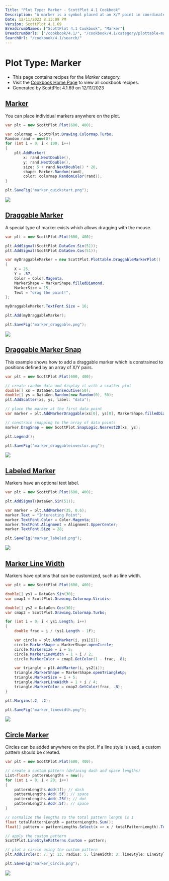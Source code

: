 ```yaml
---
Title: "Plot Type: Marker - ScottPlot 4.1 Cookbook"
Description: "A marker is a symbol placed at an X/Y point in coordinate space."
Date: 12/11/2023 8:13:09 PM
Version: ScottPlot 4.1.69
BreadcrumbNames: ["ScottPlot 4.1 Cookbook", "Marker"]
BreadcrumbUrls: ["/cookbook/4.1/", "/cookbook/4.1/category/plottable-marker/"]
SearchUrl: "/cookbook/4.1/search/"
---
```


# Plot Type: Marker
* This page contains recipes for the _Marker_ category.
* Visit the [Cookbook Home Page](../../) to view all cookbook recipes.
* Generated by ScottPlot 4.1.69 on 12/11/2023
<h2><a id='marker' href='/cookbook/4.1/recipes/marker_quickstart/'>Marker</a></h2>

You can place individual markers anywhere on the plot. 

```cs
var plt = new ScottPlot.Plot(600, 400);

var colormap = ScottPlot.Drawing.Colormap.Turbo;
Random rand = new(0);
for (int i = 0; i < 100; i++)
{
    plt.AddMarker(
        x: rand.NextDouble(),
        y: rand.NextDouble(),
        size: 5 + rand.NextDouble() * 20,
        shape: Marker.Random(rand),
        color: colormap.RandomColor(rand));
}

plt.SaveFig("marker_quickstart.png");
```

<img src='../../images/marker_quickstart.png' class='d-block mx-auto my-5' />


<h2><a id='draggable-marker' href='/cookbook/4.1/recipes/marker_draggable/'>Draggable Marker</a></h2>

A special type of marker exists which allows dragging with the mouse.

```cs
var plt = new ScottPlot.Plot(600, 400);

plt.AddSignal(ScottPlot.DataGen.Sin(51));
plt.AddSignal(ScottPlot.DataGen.Cos(51));

var myDraggableMarker = new ScottPlot.Plottable.DraggableMarkerPlot()
{
    X = 25,
    Y = .57,
    Color = Color.Magenta,
    MarkerShape = MarkerShape.filledDiamond,
    MarkerSize = 15,
    Text = "drag the point!",
};

myDraggableMarker.TextFont.Size = 16;

plt.Add(myDraggableMarker);

plt.SaveFig("marker_draggable.png");
```

<img src='../../images/marker_draggable.png' class='d-block mx-auto my-5' />


<h2><a id='draggable-marker-snap' href='/cookbook/4.1/recipes/marker_draggableinvector/'>Draggable Marker Snap</a></h2>

This example shows how to add a draggable marker which is constrained to positions defined by an array of X/Y pairs.

```cs
var plt = new ScottPlot.Plot(600, 400);

// create random data and display it with a scatter plot
double[] xs = DataGen.Consecutive(50);
double[] ys = DataGen.Random(new Random(0), 50);
plt.AddScatter(xs, ys, label: "data");

// place the marker at the first data point
var marker = plt.AddMarkerDraggable(xs[0], ys[0], MarkerShape.filledDiamond, 15, Color.Magenta);

// constrain snapping to the array of data points
marker.DragSnap = new ScottPlot.SnapLogic.Nearest2D(xs, ys);

plt.Legend();

plt.SaveFig("marker_draggableinvector.png");
```

<img src='../../images/marker_draggableinvector.png' class='d-block mx-auto my-5' />


<h2><a id='labeled-marker' href='/cookbook/4.1/recipes/marker_labeled/'>Labeled Marker</a></h2>

Markers have an optional text label.

```cs
var plt = new ScottPlot.Plot(600, 400);

plt.AddSignal(DataGen.Sin(51));

var marker = plt.AddMarker(35, 0.6);
marker.Text = "Interesting Point";
marker.TextFont.Color = Color.Magenta;
marker.TextFont.Alignment = Alignment.UpperCenter;
marker.TextFont.Size = 28;

plt.SaveFig("marker_labeled.png");
```

<img src='../../images/marker_labeled.png' class='d-block mx-auto my-5' />


<h2><a id='marker-line-width' href='/cookbook/4.1/recipes/marker_linewidth/'>Marker Line Width</a></h2>

Markers have options that can be customized, such as line width.

```cs
var plt = new ScottPlot.Plot(600, 400);

double[] ys1 = DataGen.Sin(30);
var cmap1 = ScottPlot.Drawing.Colormap.Viridis;

double[] ys2 = DataGen.Cos(30);
var cmap2 = ScottPlot.Drawing.Colormap.Turbo;

for (int i = 0; i < ys1.Length; i++)
{
    double frac = i / (ys1.Length - 1f);

    var circle = plt.AddMarker(i, ys1[i]);
    circle.MarkerShape = MarkerShape.openCircle;
    circle.MarkerSize = i + 5;
    circle.MarkerLineWidth = 1 + i / 2;
    circle.MarkerColor = cmap1.GetColor(1 - frac, .8);

    var triangle = plt.AddMarker(i, ys2[i]);
    triangle.MarkerShape = MarkerShape.openTriangleUp;
    triangle.MarkerSize = i + 5;
    triangle.MarkerLineWidth = 1 + i / 4;
    triangle.MarkerColor = cmap2.GetColor(frac, .8);
}

plt.Margins(.2, .2);

plt.SaveFig("marker_linewidth.png");
```

<img src='../../images/marker_linewidth.png' class='d-block mx-auto my-5' />


<h2><a id='circle-marker' href='/cookbook/4.1/recipes/marker_circle/'>Circle Marker</a></h2>

Circles can be added anywhere on the plot. If a line style is used, a custom pattern should be created.

```cs
var plt = new ScottPlot.Plot(600, 400);

// create a custom pattern (defining dash and space lengths)
List<float> patternLengths = new();
for (int i = 0; i < 20; i++)
{
    patternLengths.Add(1f); // dash
    patternLengths.Add(.5f); // space
    patternLengths.Add(.25f); // dot
    patternLengths.Add(.5f); // space
}

// normalize the lengths so the total pattern length is 1
float totalPatternLength = patternLengths.Sum();
float[] pattern = patternLengths.Select(x => x / totalPatternLength).ToArray();

// apply the custom pattern
ScottPlot.LineStylePatterns.Custom = pattern;

// plot a circle using the custom pattern
plt.AddCircle(x: 7, y: 13, radius: 5, lineWidth: 3, lineStyle: LineStyle.Custom);

plt.SaveFig("marker_Circle.png");
```

<img src='../../images/marker_circle.png' class='d-block mx-auto my-5' />



